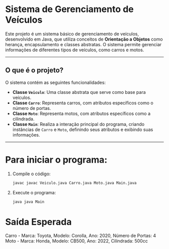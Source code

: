# Sistema de Gerenciamento de Veículos

Este projeto é um sistema básico de gerenciamento de veículos, desenvolvido em Java, que utiliza conceitos de **Orientação a Objetos** como herança, encapsulamento e classes abstratas. O sistema permite gerenciar informações de diferentes tipos de veículos, como carros e motos.

---

## O que é o projeto?

O sistema contém as seguintes funcionalidades:

- **Classe `Veiculo`**: Uma classe abstrata que serve como base para veículos.
- **Classe `Carro`**: Representa carros, com atributos específicos como o número de portas.
- **Classe `Moto`**: Representa motos, com atributos específicos como a cilindrada.
- **Classe `Main`**: Realiza a interação principal do programa, criando instâncias de `Carro` e `Moto`, definindo seus atributos e exibindo suas informações.

---

# Para iniciar o programa:

1. Compile o código:

    ```bash
    javac javac Veiculo.java Carro.java Moto.java Main.java
    ```

2. Execute o programa:

    ```bash
    java java Main
    ```

# Saída Esperada

   Carro - Marca: Toyota, Modelo: Corolla, Ano: 2020, Número de Portas: 4
   Moto - Marca: Honda, Modelo: CB500, Ano: 2022, Cilindrada: 500cc
